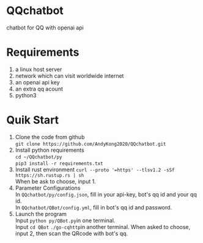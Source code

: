 # QQchatbot
chatbot for QQ with openai api
# Requirements  
1. a linux host server
2. network which can visit worldwide internet
3. an openai api key
4. an extra qq acount
5. python3
# Quik Start  
1. Clone the code from github  
```git clone https://github.com/AndyKong2020/QQchatbot.git```
2. Install python requirements  
```cd ~/QQchatbot/py```  
```pip3 install -r requirements.txt```
3. Install rust environment
```curl --proto '=https' --tlsv1.2 -sSf https://sh.rustup.rs | sh```  
When be ask to choose, input 1.
4. Parameter Configurations  
In ```QQchatbot/py/config.json```, fill in your api-key, bot's qq id and your qq id.  
In ```QQchatbot/QBot/config.yml```, fill in bot's qq id and password.
5. Launch the program  
Input ```python py/QBot.py```in one terminal.  
Input ```cd QBot``` ```./go-cqhttp```in another terminal. When asked to choose, input 2, then scan the QRcode with bot's qq.
